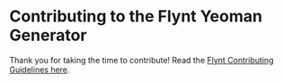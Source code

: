 # Contributing to the Flynt Yeoman Generator

Thank you for taking the time to contribute! Read the [Flynt Contributing Guidelines here](https://github.com/flyntwp/guidelines/blob/master/CONTRIBUTING.md).
